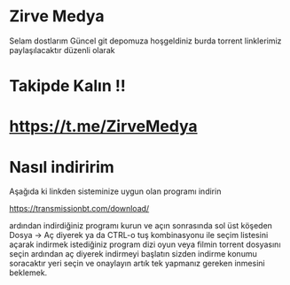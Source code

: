 # Zirve Medya

Selam dostlarım Güncel git depomuza hoşgeldiniz burda torrent linklerimiz paylaşılacaktır düzenli olarak

# Takipde Kalın !!

# https://t.me/ZirveMedya

# Nasıl indiririm

Aşağıda ki linkden sisteminize uygun olan programı indirin

https://transmissionbt.com/download/

ardından indirdiğiniz programı kurun ve açın sonrasında sol üst köşeden
Dosya -> Aç diyerek ya da CTRL-o tuş kombinasyonu ile seçim listesini açarak
indirmek istediğiniz program dizi oyun veya filmin torrent dosyasını seçin
ardından aç diyerek indirmeyi başlatın sizden indirme konumu soracaktır yeri seçin ve onaylayın
artık tek yapmanız gereken inmesini beklemek.